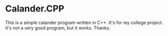 # Calander.CPP

This is a simple calander program written in C++. It's for my college project. It's not a very good program, but it works. Thanks.
